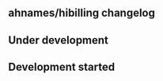 ahnames/hibilling changelog
---------------------------

## Under development


## Development started


